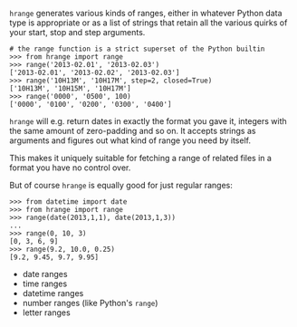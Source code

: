 `hrange` generates various kinds of ranges, either in whatever Python data type is appropriate or as a list of strings that retain all the various quirks of your start, stop and step arguments.

    # the range function is a strict superset of the Python builtin
    >>> from hrange import range
    >>> range('2013-02.01', '2013-02.03')
    ['2013-02.01', '2013-02.02', '2013-02.03']
    >>> range('10H13M', '10H17M', step=2, closed=True)
    ['10H13M', '10H15M', '10H17M']
    >>> range('0000', '0500', 100)
    ['0000', '0100', '0200', '0300', '0400']

`hrange` will e.g. return dates in exactly the format you gave it, integers with the same amount of zero-padding and so on. It accepts strings as arguments and figures out what kind of range you need by itself.

This makes it uniquely suitable for fetching a range of related files in a format you have no control over.

But of course `hrange` is equally good for just regular ranges:
    
    >>> from datetime import date
    >>> from hrange import range
    >>> range(date(2013,1,1), date(2013,1,3))
    ...
    >>> range(0, 10, 3)
    [0, 3, 6, 9]
    >>> range(9.2, 10.0, 0.25)
    [9.2, 9.45, 9.7, 9.95]

* date ranges
* time ranges
* datetime ranges
* number ranges (like Python's `range`)
* letter ranges